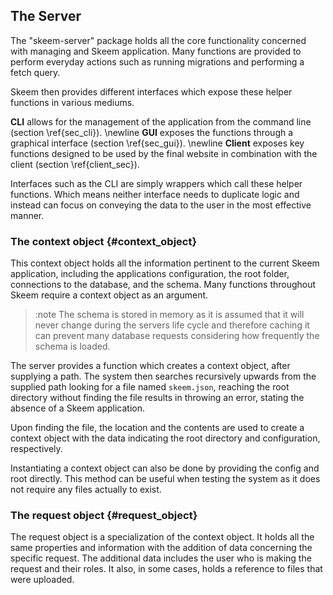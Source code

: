## The Server

The "skeem-server" package holds all the core functionality concerned with managing and Skeem application. Many functions are provided to perform everyday actions such as running migrations and performing a fetch query.

Skeem then provides different interfaces which expose these helper functions in various mediums.

**CLI** allows for the management of the application from the command line (section \ref{sec_cli}). \newline
**GUI** exposes the functions through a graphical interface (section \ref{sec_gui}). \newline
**Client** exposes key functions designed to be used by the final website in combination with the client (section \ref{client_sec}).

Interfaces such as the CLI are simply wrappers which call these helper functions. Which means neither interface needs to duplicate logic and instead can focus on conveying the data to the user in the most effective manner.

### The context object {#context_object}

This context object holds all the information pertinent to the current Skeem application, including the applications configuration, the root folder, connections to the database, and the schema. Many functions throughout Skeem require a context object as an argument.

> :note The schema is stored in memory as it is assumed that it will never change during the servers life cycle and therefore caching it can prevent many database requests considering how frequently the schema is loaded.

The server provides a function which creates a context object, after supplying a path. The system then searches recursively upwards from the supplied path looking for a file named `skeem.json`, reaching the root directory without finding the file results in throwing an error, stating the absence of a Skeem application.

Upon finding the file, the location and the contents are used to create a context object with the data indicating the root directory and configuration, respectively.

Instantiating a context object can also be done by providing the config and root directly. This method can be useful when testing the system as it does not require any files actually to exist.

### The request object {#request_object}

The request object is a specialization of the context object. It holds all the same properties and information with the addition of data concerning the specific request. The additional data includes the user who is making the request and their roles. It also, in some cases, holds a reference to files that were uploaded.
